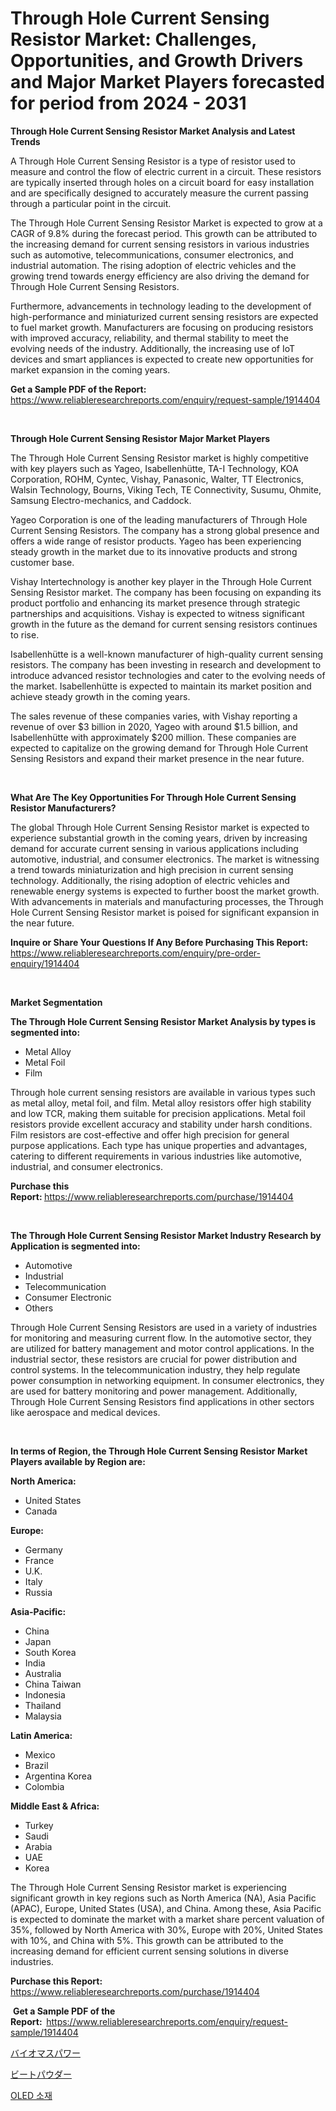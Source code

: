 <p><h1>Through Hole Current Sensing Resistor Market: Challenges, Opportunities, and Growth Drivers and Major Market Players forecasted for period from 2024 - 2031</h1></p><p><strong>Through Hole Current Sensing Resistor Market Analysis and Latest Trends</strong></p>
<p><p>A Through Hole Current Sensing Resistor is a type of resistor used to measure and control the flow of electric current in a circuit. These resistors are typically inserted through holes on a circuit board for easy installation and are specifically designed to accurately measure the current passing through a particular point in the circuit.</p><p>The Through Hole Current Sensing Resistor Market is expected to grow at a CAGR of 9.8% during the forecast period. This growth can be attributed to the increasing demand for current sensing resistors in various industries such as automotive, telecommunications, consumer electronics, and industrial automation. The rising adoption of electric vehicles and the growing trend towards energy efficiency are also driving the demand for Through Hole Current Sensing Resistors.</p><p>Furthermore, advancements in technology leading to the development of high-performance and miniaturized current sensing resistors are expected to fuel market growth. Manufacturers are focusing on producing resistors with improved accuracy, reliability, and thermal stability to meet the evolving needs of the industry. Additionally, the increasing use of IoT devices and smart appliances is expected to create new opportunities for market expansion in the coming years.</p></p>
<p><strong>Get a Sample PDF of the Report:&nbsp;</strong> <a href="https://www.reliableresearchreports.com/enquiry/request-sample/1914404">https://www.reliableresearchreports.com/enquiry/request-sample/1914404</a></p>
<p>&nbsp;</p>
<p><strong>Through Hole Current Sensing Resistor Major Market Players</strong></p>
<p><p>The Through Hole Current Sensing Resistor market is highly competitive with key players such as Yageo, Isabellenhütte, TA-I Technology, KOA Corporation, ROHM, Cyntec, Vishay, Panasonic, Walter, TT Electronics, Walsin Technology, Bourns, Viking Tech, TE Connectivity, Susumu, Ohmite, Samsung Electro-mechanics, and Caddock.</p><p>Yageo Corporation is one of the leading manufacturers of Through Hole Current Sensing Resistors. The company has a strong global presence and offers a wide range of resistor products. Yageo has been experiencing steady growth in the market due to its innovative products and strong customer base.</p><p>Vishay Intertechnology is another key player in the Through Hole Current Sensing Resistor market. The company has been focusing on expanding its product portfolio and enhancing its market presence through strategic partnerships and acquisitions. Vishay is expected to witness significant growth in the future as the demand for current sensing resistors continues to rise.</p><p>Isabellenhütte is a well-known manufacturer of high-quality current sensing resistors. The company has been investing in research and development to introduce advanced resistor technologies and cater to the evolving needs of the market. Isabellenhütte is expected to maintain its market position and achieve steady growth in the coming years.</p><p>The sales revenue of these companies varies, with Vishay reporting a revenue of over $3 billion in 2020, Yageo with around $1.5 billion, and Isabellenhütte with approximately $200 million. These companies are expected to capitalize on the growing demand for Through Hole Current Sensing Resistors and expand their market presence in the near future.</p></p>
<p>&nbsp;</p>
<p><strong>What Are The Key Opportunities For Through Hole Current Sensing Resistor Manufacturers?</strong></p>
<p><p>The global Through Hole Current Sensing Resistor market is expected to experience substantial growth in the coming years, driven by increasing demand for accurate current sensing in various applications including automotive, industrial, and consumer electronics. The market is witnessing a trend towards miniaturization and high precision in current sensing technology. Additionally, the rising adoption of electric vehicles and renewable energy systems is expected to further boost the market growth. With advancements in materials and manufacturing processes, the Through Hole Current Sensing Resistor market is poised for significant expansion in the near future.</p></p>
<p><strong>Inquire or Share Your Questions If Any Before Purchasing This Report:</strong> <a href="https://www.reliableresearchreports.com/enquiry/pre-order-enquiry/1914404">https://www.reliableresearchreports.com/enquiry/pre-order-enquiry/1914404</a></p>
<p>&nbsp;</p>
<p><strong>Market Segmentation</strong></p>
<p><strong>The Through Hole Current Sensing Resistor Market Analysis by types is segmented into:</strong></p>
<p><ul><li>Metal Alloy</li><li>Metal Foil</li><li>Film</li></ul></p>
<p><p>Through hole current sensing resistors are available in various types such as metal alloy, metal foil, and film. Metal alloy resistors offer high stability and low TCR, making them suitable for precision applications. Metal foil resistors provide excellent accuracy and stability under harsh conditions. Film resistors are cost-effective and offer high precision for general purpose applications. Each type has unique properties and advantages, catering to different requirements in various industries like automotive, industrial, and consumer electronics.</p></p>
<p><strong>Purchase this Report:&nbsp;</strong><a href="https://www.reliableresearchreports.com/purchase/1914404">https://www.reliableresearchreports.com/purchase/1914404</a></p>
<p>&nbsp;</p>
<p><strong>The Through Hole Current Sensing Resistor Market Industry Research by Application is segmented into:</strong></p>
<p><ul><li>Automotive</li><li>Industrial</li><li>Telecommunication</li><li>Consumer Electronic</li><li>Others</li></ul></p>
<p><p>Through Hole Current Sensing Resistors are used in a variety of industries for monitoring and measuring current flow. In the automotive sector, they are utilized for battery management and motor control applications. In the industrial sector, these resistors are crucial for power distribution and control systems. In the telecommunication industry, they help regulate power consumption in networking equipment. In consumer electronics, they are used for battery monitoring and power management. Additionally, Through Hole Current Sensing Resistors find applications in other sectors like aerospace and medical devices.</p></p>
<p>&nbsp;</p>
<p><strong>In terms of Region, the Through Hole Current Sensing Resistor Market Players available by Region are:</strong></p>
<p>
    <p> <strong> North America: </strong>
        <ul>
            <li>United States</li>
            <li>Canada</li>
        </ul>
        </p> 
    <p> <strong> Europe: </strong>
        <ul>
            <li>Germany</li>
            <li>France</li>
            <li>U.K.</li>
            <li>Italy</li>
            <li>Russia</li>
        </ul>
        </p> 
    <p> <strong> Asia-Pacific: </strong>
        <ul>
            <li>China</li>
            <li>Japan</li>
            <li>South Korea</li>
            <li>India</li>
            <li>Australia</li>
            <li>China Taiwan</li>
            <li>Indonesia</li>
            <li>Thailand</li>
            <li>Malaysia</li>
        </ul>
        </p> 
    <p> <strong> Latin America: </strong>
        <ul>
            <li>Mexico</li>
            <li>Brazil</li>
            <li>Argentina Korea</li>
            <li>Colombia</li>
        </ul>
        </p> 
    <p> <strong> Middle East & Africa: </strong>
        <ul>
            <li>Turkey</li>
            <li>Saudi</li>
            <li>Arabia</li>
            <li>UAE</li>
            <li>Korea</li>
        </ul>
    </p>
    </p>
<p><p>The Through Hole Current Sensing Resistor market is experiencing significant growth in key regions such as North America (NA), Asia Pacific (APAC), Europe, United States (USA), and China. Among these, Asia Pacific is expected to dominate the market with a market share percent valuation of 35%, followed by North America with 30%, Europe with 20%, United States with 10%, and China with 5%. This growth can be attributed to the increasing demand for efficient current sensing solutions in diverse industries.</p></p>
<p><strong>Purchase this Report: </strong><a href="https://www.reliableresearchreports.com/purchase/1914404">https://www.reliableresearchreports.com/purchase/1914404</a></p>
<p>&nbsp;<strong>Get a Sample PDF of the Report:&nbsp;&nbsp;</strong><a href="https://www.reliableresearchreports.com/enquiry/request-sample/1914404">https://www.reliableresearchreports.com/enquiry/request-sample/1914404</a></p>
<p><strong></strong></p>
<p><p><a href="https://medium.com/@pollynsatcherayted345/%E3%83%90%E3%82%A4%E3%82%AA%E3%83%9E%E3%82%B9%E7%99%BA%E9%9B%BB%E5%B8%82%E5%A0%B4%E8%AA%BF%E6%9F%BB%E3%83%AC%E3%83%9D%E3%83%BC%E3%83%88-%E3%81%9D%E3%81%AE%E6%AD%B4%E5%8F%B2%E3%81%A82031%E5%B9%B4%E3%81%BE%E3%81%A7%E3%81%AE%E4%BA%88%E6%B8%AC-41fe04ae5d11">バイオマスパワー</a></p><p><a href="https://medium.com/@shawnsmihv6/%E3%83%93%E3%83%BC%E3%83%88%E3%83%91%E3%82%A6%E3%83%80%E3%83%BC%E3%83%9E%E3%83%BC%E3%82%B1%E3%83%83%E3%83%88%E3%83%A1%E3%83%88%E3%83%AA%E3%82%AF%E3%82%B9%E3%81%AE%E8%A7%A3%E8%AA%AD-%E5%B8%82%E5%A0%B4%E3%82%B7%E3%82%A7%E3%82%A2-%E3%83%88%E3%83%AC%E3%83%B3%E3%83%89-%E6%88%90%E9%95%B7%E3%83%91%E3%82%BF%E3%83%BC%E3%83%B3-c4f075fa028c">ビートパウダー</a></p><p><a href="https://medium.com/@cordiehyatt1/oled-%EC%9E%AC%EB%A3%8C-%EC%8B%9C%EC%9E%A5-%EA%B7%9C%EB%AA%A8-cagr-%ED%8A%B8%EB%A0%8C%EB%93%9C-2024-2030-8d723cdb17b6">OLED 소재</a></p></p>
